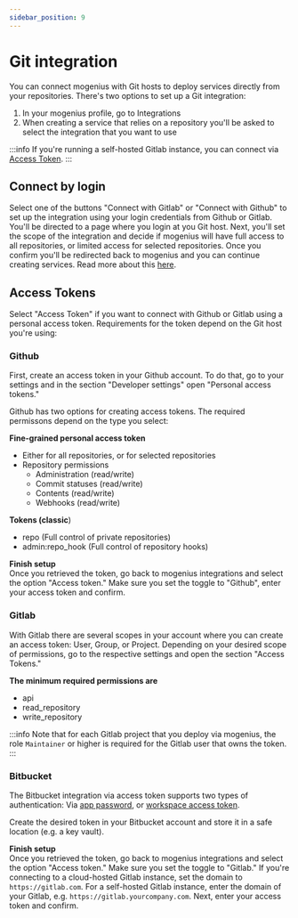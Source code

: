 ```yaml
---
sidebar_position: 9
---
```


# Git integration

You can connect mogenius with Git hosts to deploy services directly from your repositories. There's two options to set up a Git integration:
1. In your mogenius profile, go to Integrations
2. When creating a service that relies on a repository you'll be asked to select the integration that you want to use

:::info
If you're running a self-hosted Gitlab instance, you can connect via [Access Token](#access-tokens).
:::

## Connect by login
Select one of the buttons "Connect with Gitlab" or "Connect with Github" to set up the integration using your login credentials from Github or Gitlab. You'll be directed to a page where you login at you Git host. Next, you'll set the scope of the integration and decide if mogenius will have full access to all repositories, or limited access for selected repositories. Once you confirm you'll be redirected back to mogenius and you can continue creating services.   Read more about this [here](../deploying-applications/deploy-from-a-repository.md).

## Access Tokens
Select "Access Token" if you want to connect with Github or Gitlab using a personal access token. Requirements for the token depend on the Git host you're using:

### Github
First, create an access token in your Github account. To do that, go to your settings and in the section "Developer settings" open "Personal access tokens."

Github has two options for creating access tokens. The required permissons depend on the type you select:

**Fine-grained personal access token**
- Either for all repositories, or for selected repositories
- Repository permissions
  - Administration (read/write)
  - Commit statuses (read/write)
  - Contents (read/write)
  - Webhooks (read/write)

**Tokens (classic**)
- repo (Full control of private repositories)
- admin:repo_hook (Full control of repository hooks)

**Finish setup**  
Once you retrieved the token, go back to mogenius integrations and select the option "Access token." Make sure you set the toggle to "Github", enter your access token and confirm.

### Gitlab
With Gitlab there are several scopes in your account where you can create an access token: User, Group, or Project. Depending on your desired scope of permissions, go to the respective settings and open the section "Access Tokens."

**The minimum required permissions are**
- api
- read_repository
- write_repository

:::info
Note that for each Gitlab project that you deploy via mogenius, the role `Maintainer` or higher is required for the Gitlab user that owns the token.
:::

### Bitbucket
The Bitbucket integration via access token supports two types of authentication: Via [app password](https://support.atlassian.com/bitbucket-cloud/docs/app-passwords/), or [workspace access token](https://support.atlassian.com/bitbucket-cloud/docs/workspace-access-tokens/).

Create the desired token in your Bitbucket account and store it in a safe location (e.g. a key vault).

**Finish setup**  
Once you retrieved the token, go back to mogenius integrations and select the option "Access token." Make sure you set the toggle to "Gitlab." If you're connecting to a cloud-hosted Gitlab instance, set the domain to `https://gitlab.com`. For a self-hosted Gitlab instance, enter the domain of your Gitlab, e.g. `https://gitlab.yourcompany.com`. Next, enter your access token and confirm.